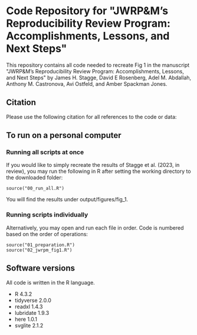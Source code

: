 # Code Repository for "JWRP&amp;M’s Reproducibility Review Program: Accomplishments, Lessons, and Next Steps"

This repository contains all code needed to recreate Fig 1 in the manuscript "JWRP&amp;M’s Reproducibility Review Program: Accomplishments, Lessons, and Next Steps" by James H. Stagge, David E Rosenberg, Adel M. Abdallah, Anthony M. Castronova, Avi Ostfeld, and Amber Spackman Jones.

## Citation
Please use the following citation for all references to the code or data:


## To run on a personal computer

### Running all scripts at once
If you would like to simply recreate the results of Stagge et al. (2023, in review), you may run the following in R after setting the working directory to the downloaded folder:

```
source("00_run_all.R")
```
You will find the results under output/figures/fig_1.

### Running scripts individually
Alternatively, you may open and run each file in order.  Code is numbered based on the order of operations:

```
source("01_preparation.R")
source("02_jwrpm_fig1.R")
```

## Software versions
All code is written in the R language.

- R 4.3.2
- tidyverse 2.0.0
- readxl 1.4.3
- lubridate 1.9.3
- here 1.0.1
- svglite 2.1.2
